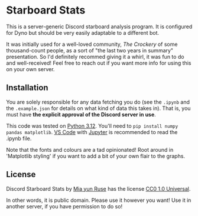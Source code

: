 # Starboard Stats
This is a server-generic Discord starboard analysis program. It is configured for Dyno but should be very easily adaptable to a different bot.

It was initially used for a well-loved community, _The Crockery_ of some thousand-count people, as a sort of "the last two years in summary" presentation. So I'd definitely recommed giving it a whirl, it was fun to do and well-received! Feel free to reach out if you want more info for using this on your own server.

## Installation

You are solely responsible for any data fetching you do (see the `.ipynb` and the `.example.json` for details on what kind of data this takes in). That is, you must have **the explicit approval of the Discord server in use**.

This code was tested on [Python 3.12](https://www.python.org/downloads/). You'll need to `pip install numpy pandas matplotlib`. [VS Code](https://code.visualstudio.com/) with [Jupyter](https://marketplace.visualstudio.com/items?itemName=ms-toolsai.jupyter) is recommended to read the .ipynb file.

Note that the fonts and colours are a tad opinionated! Root around in 'Matplotlib styling' if you want to add a bit of your own flair to the graphs.

## License

Discord Starboard Stats by [Mia yun Ruse](https://yunru.se) has the license [CC0 1.0 Universal](https://creativecommons.org/publicdomain/zero/1.0/).

In other words, it is public domain. Please use it however you want!
Use it in another server, if you have permission to do so!